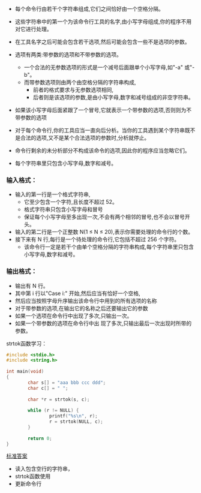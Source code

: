 * 每个命令行由若干个字符串组成,它们之间恰好由一个空格分隔。
* 这些字符串中的第一个为该命令行工具的名字,由小写字母组成,你的程序不用对它进行处理。
* 在工具名字之后可能会包含若干选项,然后可能会包含一些不是选项的参数。
* 选项有两类:带参数的选项和不带参数的选项。
  * 一个合法的无参数选项的形式是一个减号后面跟单个小写字母,如"-a" 或"-b"。
  * 而带参数选项则由两个由空格分隔的字符串构成,
    * 前者的格式要求与无参数选项相同,
    * 后者则是该选项的参数,是由小写字母,数字和减号组成的非空字符串。
* 如果该小写字母后面紧跟了一个冒号,它就表示一个带参数的选项,否则则为不带参数的选项

* 对于每个命令行,你的工具应当一直向后分析。当你的工具遇到某个字符串既不是合法的选项,又不是某个合法选项的参数时,分析就停止。
* 命令行剩余的未分析部分不构成该命令的选项,因此你的程序应当忽略它们。
* 每个字符串里只包含小写字母,数字和减号。

### 输入格式：
* 输入的第一行是一个格式字符串,
  * 它至少包含一个字符,且长度不超过 52。
  * 格式字符串只包含小写字母和冒号
  * 保证每个小写字母至多出现一次,不会有两个相邻的冒号,也不会以冒号开头。
* 输入的第二行是一个正整数 N(1 ≤ N ≤ 20),表示你需要处理的命令行的个数。
* 接下来有 N 行,每行是一个待处理的命令行,它包括不超过 256 个字符。
  * 该命令行一定是若干个由单个空格分隔的字符串构成,每个字符串里只包含小写字母,数字和减号。
### 输出格式：
* 输出有 N 行。
* 其中第 i 行以"Case i:" 开始,然后应当有恰好一个空格,
* 然后应当按照字母升序输出该命令行中用到的所有选项的名称
* 对于带参数的选项,在输出它的名称之后还要输出它的参数
* 如果一个选项在命令行中出现了多次,只输出一次。
* 如果一个带参数的选项在命令行中出 现了多次,只输出最后一次出现时所带的参数。


strtok函数学习：

```cpp
#include <stdio.h>
#include <string.h>
 
int main(void)
{
        char s[] = "aaa bbb ccc ddd";
        char c[] = " ";
 
        char *r = strtok(s, c);
 
        while (r != NULL) {
                printf("%s\n", r);
                r = strtok(NULL, c);
        }
 
        return 0;
}
```

[标准答案](https://blog.csdn.net/tigerisland45/article/details/54974448)
* 读入包含空行的字符串，
* strtok函数使用
* 更新命令行

